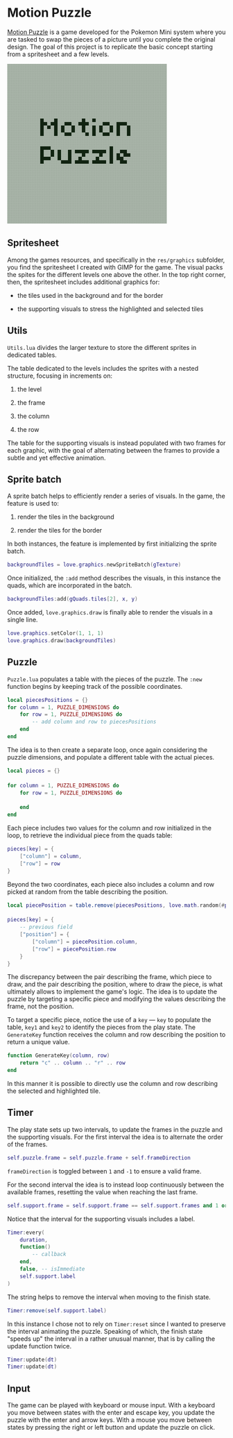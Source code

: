 # Motion Puzzle

[Motion Puzzle](https://serebii.net/mini/puzzle/#motion) is a game developed for the Pokemon Mini system where you are tasked to swap the pieces of a picture until you complete the original design. The goal of this project is to replicate the basic concept starting from a spritesheet and a few levels.

![A few frames from the demo "Motion Puzzle"](https://github.com/borntofrappe/game-development/blob/master/Practice/Motion%20Puzzle/motion-puzzle.gif)

## Spritesheet

Among the games resources, and specifically in the `res/graphics` subfolder, you find the spritesheet I created with GIMP for the game. The visual packs the spites for the different levels one above the other. In the top right corner, then, the spritesheet includes additional graphics for:

- the tiles used in the background and for the border

- the supporting visuals to stress the highlighted and selected tiles

## Utils

`Utils.lua` divides the larger texture to store the different sprites in dedicated tables.

The table dedicated to the levels includes the sprites with a nested structure, focusing in increments on:

1. the level

2. the frame

3. the column

4. the row

The table for the supporting visuals is instead populated with two frames for each graphic, with the goal of alternating between the frames to provide a subtle and yet effective animation.

## Sprite batch

A sprite batch helps to efficiently render a series of visuals. In the game, the feature is used to:

1. render the tiles in the background

2. render the tiles for the border

In both instances, the feature is implemented by first initializing the sprite batch.

```lua
backgroundTiles = love.graphics.newSpriteBatch(gTexture)
```

Once initialized, the `:add` method describes the visuals, in this instance the quads, which are incorporated in the batch.

```lua
backgroundTiles:add(gQuads.tiles[2], x, y)
```

Once added, `love.graphics.draw` is finally able to render the visuals in a single line.

```lua
love.graphics.setColor(1, 1, 1)
love.graphics.draw(backgroundTiles)
```

## Puzzle

`Puzzle.lua` populates a table with the pieces of the puzzle. The `:new` function begins by keeping track of the possible coordinates.

```lua
local piecesPositions = {}
for column = 1, PUZZLE_DIMENSIONS do
    for row = 1, PUZZLE_DIMENSIONS do
        -- add column and row to piecesPositions
    end
end
```

The idea is to then create a separate loop, once again considering the puzzle dimensions, and populate a different table with the actual pieces.

```lua
local pieces = {}

for column = 1, PUZZLE_DIMENSIONS do
    for row = 1, PUZZLE_DIMENSIONS do

    end
end
```

Each piece includes two values for the column and row initialized in the loop, to retrieve the individual piece from the quads table:

```lua
pieces[key] = {
    ["column"] = column,
    ["row"] = row
}
```

Beyond the two coordinates, each piece also includes a column and row picked at random from the table describing the position.

```lua
local piecePosition = table.remove(piecesPositions, love.math.random(#piecesPositions))

pieces[key] = {
    -- previous field
    ["position"] = {
        ["column"] = piecePosition.column,
        ["row"] = piecePosition.row
    }
}
```

The discrepancy between the pair describing the frame, which piece to draw, and the pair describing the position, where to draw the piece, is what ultimately allows to implement the game's logic. The idea is to update the puzzle by targeting a specific piece and modifying the values describing the frame, not the position.

To target a specific piece, notice the use of a `key` — `key` to populate the table, `key1` and `key2` to identify the pieces from the play state. The `GenerateKey` function receives the column and row describing the position to return a unique value.

```lua
function GenerateKey(column, row)
    return "c" .. column .. "r" .. row
end
```

In this manner it is possible to directly use the column and row describing the selected and highlighted tile.

## Timer

The play state sets up two intervals, to update the frames in the puzzle and the supporting visuals. For the first interval the idea is to alternate the order of the frames.

```lua
self.puzzle.frame = self.puzzle.frame + self.frameDirection
```

`frameDirection` is toggled between `1` and `-1` to ensure a valid frame.

For the second interval the idea is to instead loop continuously between the available frames, resetting the value when reaching the last frame.

```lua
self.support.frame = self.support.frame == self.support.frames and 1 or self.support.frame + 1
```

Notice that the interval for the supporting visuals includes a label.

```lua
Timer:every(
    duration,
    function()
        -- callback
    end,
    false, -- isImmediate
    self.support.label
)
```

The string helps to remove the interval when moving to the finish state.

```lua
Timer:remove(self.support.label)
```

In this instance I chose not to rely on `Timer:reset` since I wanted to preserve the interval animating the puzzle. Speaking of which, the finish state "speeds up" the interval in a rather unusual manner, that is by calling the update function twice.

```lua
Timer:update(dt)
Timer:update(dt)
```

## Input

The game can be played with keyboard or mouse input. With a keyboard you move between states with the enter and escape key, you update the puzzle with the enter and arrow keys. With a mouse you move between states by pressing the right or left button and update the puzzle on click.
